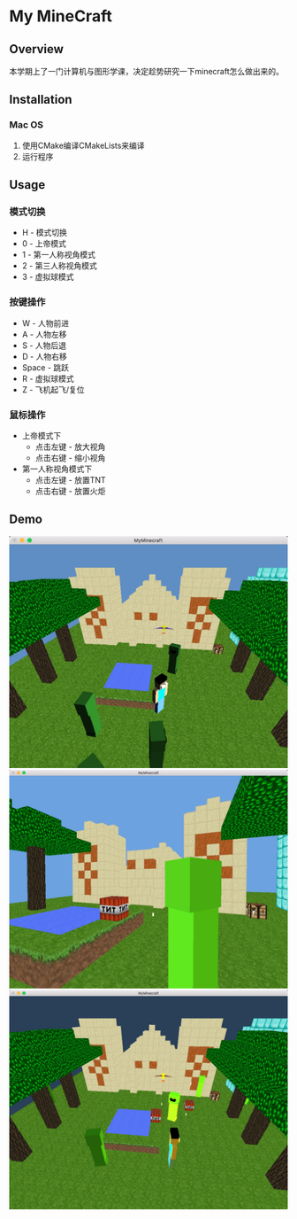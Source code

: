 # My MineCraft

## Overview
本学期上了一门计算机与图形学课，决定趁势研究一下minecraft怎么做出来的。

## Installation

### Mac OS
1. 使用CMake编译CMakeLists来编译
2. 运行程序

## Usage

### 模式切换
* H - 模式切换
* 0 - 上帝模式
* 1 - 第一人称视角模式
* 2 - 第三人称视角模式
* 3 - 虚拟球模式

### 按键操作
* W - 人物前进
* A - 人物左移
* S - 人物后退
* D - 人物右移
* Space - 跳跃
* R - 虚拟球模式  
* Z - 飞机起飞/复位

### 鼠标操作
* 上帝模式下
  * 点击左键 - 放大视角
  * 点击右键 - 缩小视角  
* 第一人称视角模式下
  * 点击左键 - 放置TNT
  * 点击右键 - 放置火炬

## Demo
![](demo/demo1.jpg)
![](demo/demo2.jpg)
![](demo/demo3.jpg)
